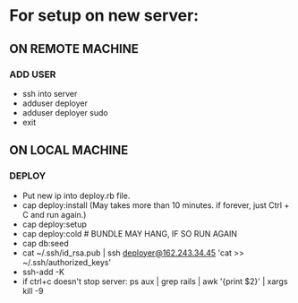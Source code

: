 # For setup on new server:

## ON REMOTE MACHINE

### ADD USER
* ssh into server
* adduser deployer
* adduser deployer sudo
* exit

## ON LOCAL MACHINE

### DEPLOY
* Put new ip into deploy.rb file.
* cap deploy:install (May takes more than 10 minutes. if forever, just Ctrl + C and run again.)
* cap deploy:setup
* cap deploy:cold # BUNDLE MAY HANG, IF SO RUN AGAIN
* cap db:seed
* cat ~/.ssh/id_rsa.pub | ssh deployer@162.243.34.45 'cat >> ~/.ssh/authorized_keys'
* ssh-add -K
* if ctrl+c doesn't stop server: ps aux | grep rails | awk '{print $2}' |  xargs kill -9